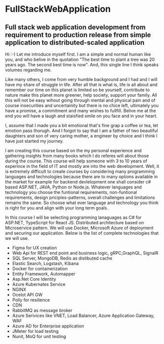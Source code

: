 # FullStackWebApplication
Full stack web application development from requirement to production release from simple application to distributed-scaled application
-----------------------------------------------------------------------------------------------------------------------------------------
Hi :-) Let me introduce myself first. I am a simple and normal human like you, and who belive in the quotation "The best time to plant a tree was 20 years ago. The second best time is now". And, this single line I think speaks volumes regarding me.

Like many others, I come from very humble background and I had and I will have my share of struggle in life. After all that is what is, life is all about and remember our time on this planet is limited so be yourself, contribute to nature make this planet more greener, help society, support your family. All this will not be easy wihout going through mental and physical pain and of course insecurities and uncertainity but there is no chice left, ultimately you have a promise, a commitment and many wishes to fullfill. Belive me at the end you will have a laugh and staisfied smile on you face and in your heart. 

I, assume that I made you a bit emotional that's fine grap a coffee or tea, let emotion pass thorugh. And I forgot to say that I am a father of two beautiful daughters and son of very caring mother, a engineer by choice and I think I have just started my journey.

I am creating this course based on the my personal experience and gathering insights from many books which I do referes will about those during the course.
This course will help someone with 3 to 10 years of experince in the field of IT and mostly are into the web development. Well, it is extremely difficult to create courses
by considering many programming languages and technologies because there are to many options available in the market for example for backend devlelopment one shall consider c# based ASP.NET, JAVA, Python or Node.js. Whatever languages and technology you choose the funtional requirements, non-funtional requirements, design priciples-patterns, overall challenges and limitations remains the same. So choose what ever language and technology you think is right for you and align with your long term goals.

In this course I will be selecting programming lanaguages as C# for ASP.NET, TypeScript for React JS. Distributed architecture based on Microservice pattern.
We will use Docker, Microsoft Azure of deployment and securing our application. Below is the list of complete technologies that we will use.

- Figma for UX creation
- Web Api for REST end point and business logic, gRPC,GraphQL, SignalR
- SQL Server, MongoDB, Redis as distibuted cache
- Elastic Search, Logstash, Kibana
- Docker for containerization
- Entity Framework, Automapper
- Asp.Net Core Identity
- Azure Kubernates Service
- NGINX
- Ocelot API GW
- Polly for resilience
- CDN
- RabbitMQ as message broker
- Azure Serivices like VNET, Load Balancer, Azure Application Gateway, WAF
- Azure AD for Enterprise application
- JMeter for load testing
- Nunit, MoQ for unit testing
  


<Problem selection>
<Problem Description>
<Architecture Vision>
<High level non-funtional requirements>
<Proposed Solution Options>
<Costing Estimates>




